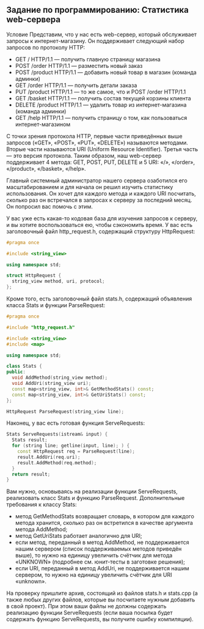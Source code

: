 ## Задание по программированию: Статистика web-сервера

Условие
Представим, что у нас есть web-сервер, который обслуживает запросы к интернет-магазину. Он поддерживает следующий набор запросов по протоколу HTTP:

* GET / HTTP/1.1 — получить главную страницу магазина
* POST /order HTTP/1.1 — разместить новый заказ
* POST /product HTTP/1.1 — добавить новый товар в магазин (команда админки)
* GET /order HTTP/1.1 — получить детали заказа
* PUT /product HTTP/1.1 — то же самое, что и POST /order HTTP/1.1
* GET /basket HTTP/1.1 — получить состав текущей корзины клиента
* DELETE /product HTTP/1.1 — удалить товар из интернет-магазина (команда админки)
* GET /help HTTP/1.1 — получить страницу о том, как пользоваться интернет-магазином

С точки зрения протокола HTTP, первые части приведённых выше запросов («GET», «POST», «PUT», «DELETE») называются методами. Вторые части называются URI (Uniform Resource Identifier). Третья часть — это версия протокола. Таким образом, наш web-сервер поддерживает 4 метода: GET, POST, PUT, DELETE и 5 URI: «/», «/order», «/product», «/basket», «/help».

Главный системный администратор нашего сервера озаботился его масштабированием и для начала он решил изучить статистику использования. Он хочет для каждого метода и каждого URI посчитать, сколько раз он встречался в запросах к серверу за последний месяц. Он попросил вас помочь с этим.

У вас уже есть какая-то кодовая база для изучения запросов к серверу, и вы хотите воспользоваться ею, чтобы сэкономить время. У вас есть заголовочный файл http_request.h, содержащий структуру HttpRequest:
```cpp
#pragma once

#include <string_view>

using namespace std;

struct HttpRequest {
  string_view method, uri, protocol;
};
```

Кроме того, есть заголовочный файл stats.h, содержащий объявления класса Stats и функции ParseRequest:
```cpp
#pragma once

#include "http_request.h"

#include <string_view>
#include <map>

using namespace std;

class Stats {
public:
  void AddMethod(string_view method);
  void AddUri(string_view uri);
  const map<string_view, int>& GetMethodStats() const;
  const map<string_view, int>& GetUriStats() const;
};

HttpRequest ParseRequest(string_view line);
```

Наконец, у вас есть готовая функция ServeRequests:
```cpp
Stats ServeRequests(istream& input) {
  Stats result;
  for (string line; getline(input, line); ) {
    const HttpRequest req = ParseRequest(line);
    result.AddUri(req.uri);
    result.AddMethod(req.method);
  }
  return result;
}
```

Вам нужно, основываясь на реализации функции ServeRequests, реализовать класс Stats и функцию ParseRequest. Дополнительные требования к классу Stats:

* метод GetMethodStats возвращает словарь, в котором для каждого метода хранится, сколько раз он встретился в качестве аргумента метода AddMethod;
* метод GetUriStats работает аналогично для URI;
* если метод, переданный в метод AddMethod, не поддерживается нашим сервером (список поддерживаемых методов приведён выше), то нужно на единицу увеличить счётчик для метода «UNKNOWN» (подробнее см. юнит-тесты в заготовке решения);
* если URI, переданный в метод AddUri, не поддерживается нашим сервером, то нужно на единицу увеличить счётчик для URI «unknown».

На проверку пришлите архив, состоящий из файлов stats.h и stats.cpp (а также любых других файлов, которые вы посчитаете нужным добавить в свой проект). При этом ваши файлы не должны содержать реализацию функции ServeRequests (если ваша посылка будет содержать функцию ServeRequests, вы получите ошибку компиляции).
